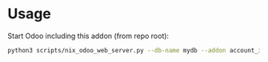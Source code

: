# Usage

Start Odoo including this addon (from repo root):

```bash
python3 scripts/nix_odoo_web_server.py --db-name mydb --addon account_invoice_export_job
```
